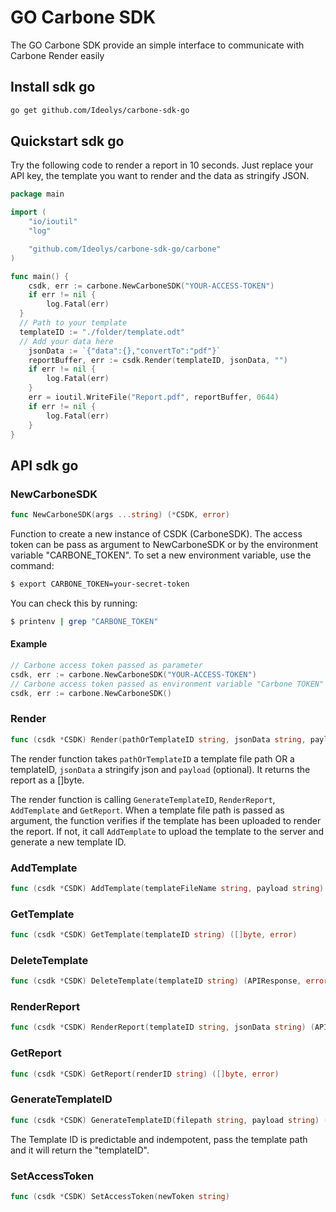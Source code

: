 # GO Carbone SDK

The GO Carbone SDK provide an simple interface to communicate with Carbone Render easily

## Install sdk go

```sh
go get github.com/Ideolys/carbone-sdk-go
```

## Quickstart sdk go

Try the following code to render a report in 10 seconds. Just replace your API key, the template you want to render and the data as stringify JSON.

```go
package main

import (
	"io/ioutil"
	"log"

	"github.com/Ideolys/carbone-sdk-go/carbone"
)

func main() {
	csdk, err := carbone.NewCarboneSDK("YOUR-ACCESS-TOKEN")
	if err != nil {
		log.Fatal(err)
  }
  // Path to your template
  templateID := "./folder/template.odt"
  // Add your data here
	jsonData := `{"data":{},"convertTo":"pdf"}`
	reportBuffer, err := csdk.Render(templateID, jsonData, "")
	if err != nil {
		log.Fatal(err)
	}
	err = ioutil.WriteFile("Report.pdf", reportBuffer, 0644)
	if err != nil {
		log.Fatal(err)
	}
}

```

## API sdk go

### NewCarboneSDK
```go
func NewCarboneSDK(args ...string) (*CSDK, error)
```
Function to create a new instance of CSDK (CarboneSDK).
The access token can be pass as argument to NewCarboneSDK or by the environment variable "CARBONE_TOKEN".
To set a new environment variable, use the command:
```bash
$ export CARBONE_TOKEN=your-secret-token
```
You can check this by running:
```bash
$ printenv | grep "CARBONE_TOKEN"
```
#### Example
```go
// Carbone access token passed as parameter
csdk, err := carbone.NewCarboneSDK("YOUR-ACCESS-TOKEN")
// Carbone access token passed as environment variable "Carbone TOKEN"
csdk, err := carbone.NewCarboneSDK()
```
### Render
```go
func (csdk *CSDK) Render(pathOrTemplateID string, jsonData string, payload string) ([]byte, error)
```
The render function takes `pathOrTemplateID` a template file path OR a templateID, `jsonData` a stringify json and `payload` (optional). It returns the report as a []byte.

The render function is calling `GenerateTemplateID`, `RenderReport`, `AddTemplate` and `GetReport`.
When a template file path is passed as argument, the function verifies if the template has been uploaded to render the report. If not, it call `AddTemplate` to upload the template to the server and generate a new template ID.

### AddTemplate
```go
func (csdk *CSDK) AddTemplate(templateFileName string, payload string) (APIResponse, error)
```

### GetTemplate
```go
func (csdk *CSDK) GetTemplate(templateID string) ([]byte, error)
```

### DeleteTemplate
```go
func (csdk *CSDK) DeleteTemplate(templateID string) (APIResponse, error)
```

### RenderReport
```go
func (csdk *CSDK) RenderReport(templateID string, jsonData string) (APIResponse, error)
```

### GetReport
```go
func (csdk *CSDK) GetReport(renderID string) ([]byte, error)
```

### GenerateTemplateID
```go
func (csdk *CSDK) GenerateTemplateID(filepath string, payload string) (string, error)
```
The Template ID is predictable and indempotent, pass the template path and it will return the "templateID".

### SetAccessToken
```go
func (csdk *CSDK) SetAccessToken(newToken string)
```